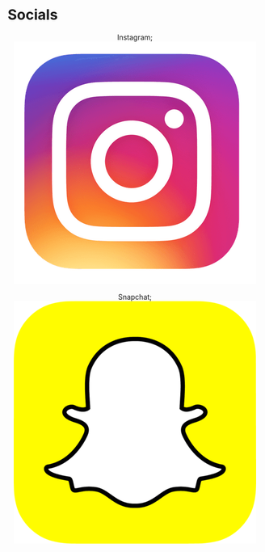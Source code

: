 # Socials
<p align = "center">
    Instagram; 
    <a href = "https://www.instagram.com/imabrokemff">
    <img src = "https://raw.githubusercontent.com/15yrold/15yrold/main/instagram_icon.png"/>
    <a>
</p>
<p align = "center">
    Snapchat; 
    <a href = "https://www.snapchat.com/add/vvnmpire?share_id=RjdDRjM5&locale=en_US">
    <img src = "https://raw.githubusercontent.com/15yrold/15yrold/main/snapchat_icon.png"/>
    <a>
</p>
